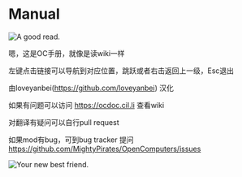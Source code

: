 # Manual

![A good read.](oredict:oc:manual)

嗯，这是OC手册，就像是读wiki一样

左键点击链接可以导航到对应位置，跳跃或者右击返回上一级，Esc退出

由loveyanbei(https://github.com/loveyanbei) 汉化

如果有问题可以访问 https://ocdoc.cil.li 查看wiki

对翻译有疑问可以自行pull request

如果mod有bug，可到bug tracker 提问 https://github.com/MightyPirates/OpenComputers/issues

![Your new best friend.](opencomputers:doc/img/manual.png)
